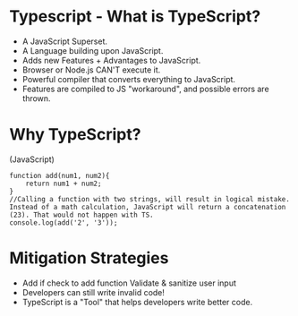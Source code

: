 # Typescript - What is TypeScript?
- A JavaScript Superset.
- A Language building upon JavaScript.
- Adds new Features + Advantages to JavaScript.
- Browser or Node.js CAN'T execute it.
- Powerful compiler that converts everything to JavaScript.
- Features are compiled to JS "workaround", and possible errors are thrown.

# Why TypeScript?

(JavaScript)
```
function add(num1, num2){
    return num1 + num2;
}
//Calling a function with two strings, will result in logical mistake. Instead of a math calculation, JavaScript will return a concatenation (23). That would not happen with TS.
console.log(add('2', '3'));
```
# Mitigation Strategies
- Add if check to add function Validate & sanitize user input
- Developers can still write invalid code!
- TypeScript is a "Tool" that helps developers write better code. 
